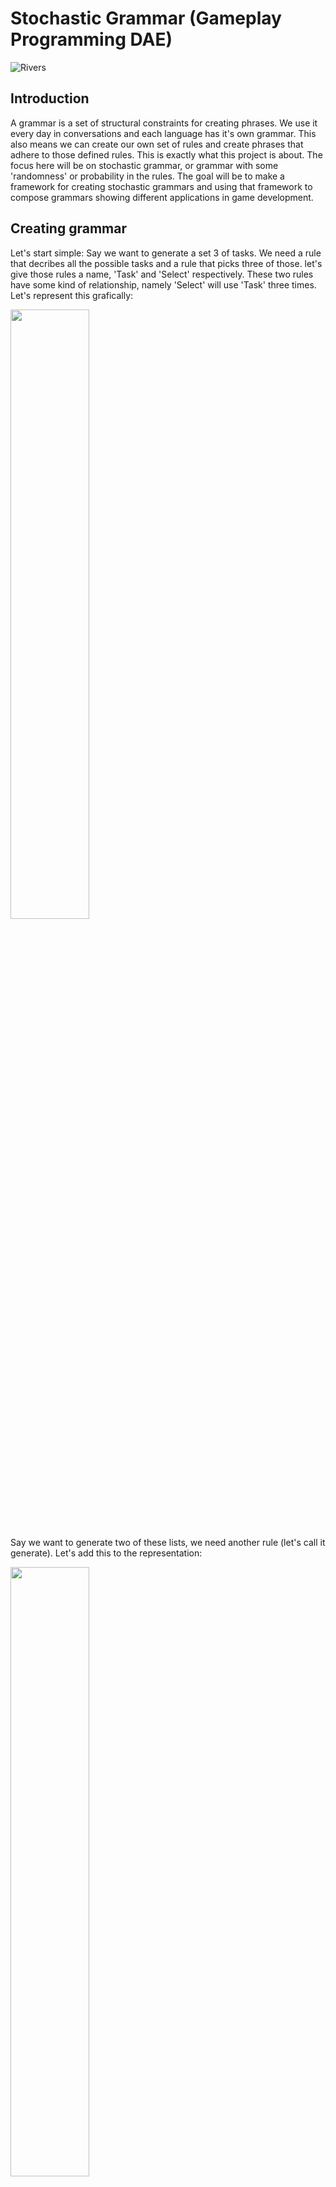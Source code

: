 # Stochastic Grammar (Gameplay Programming DAE)

![Rivers](https://user-images.githubusercontent.com/48439256/213487819-5ea514a6-3048-49b4-852a-a953967aa1ba.gif)

## Introduction
A grammar is a set of structural constraints for creating phrases. We use it every day in conversations and each language has it's own grammar. This also means we can create our own set of rules and create phrases that adhere to those defined rules. This is exactly what this project is about. The focus here will be on stochastic grammar, or grammar with some 'randomness' or probability in the rules. The goal will be to make a framework for creating stochastic grammars and using that framework to compose grammars showing different applications in game development.

## Creating grammar
Let's start simple: Say we want to generate a set 3 of tasks. We need a rule that decribes all the possible tasks and a rule that picks three of those. let's give those rules a name, 'Task' and 'Select' respectively. These two rules have some kind of relationship, namely 'Select' will use 'Task' three times. Let's represent this grafically: 

<img src="https://user-images.githubusercontent.com/48439256/213495374-c4f1c691-be54-4aee-aa73-b58395c6e397.png" width=50% height=50%>

Say we want to generate two of these lists, we need another rule (let's call it generate). Let's add this to the representation:

<img src="https://user-images.githubusercontent.com/48439256/213496360-2d6c1024-1c2c-45f3-8c10-f683386b7f44.png" width=50% height=50%>

This starts to look a lot like a tree, so that will be how we will structure the grammar! We will have a couple of different types of nodes in our grammar tree that will allow us to define different rules.

### Leaf node
### Sequence node
### Selector node

## Allowing for randomness
### Selector node
### Repetition node

## Adding recursion

## Applications
### L-Systems

### River generation

### Shop generation

## Conclusion

## References
This research was based on [this paper](http://www.gameaipro.com/GameAIPro3/GameAIPro3_Chapter36_Stochastic_Grammars_Not_Just_for_Words.pdf) published in Game AI Pro 3.
